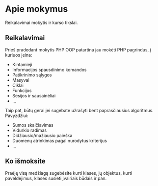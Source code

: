 # Apie mokymus

Reikalavimai mokytis ir kurso tikslai.

## Reikalavimai

Prieš pradedant mokytis PHP OOP patartina jau mokėti PHP pagrindus, į kuriuos įeina:

- Kintamieji
- Informacijos spausdinimo komandos
- Patikrinimo sąlygos
- Masyvai
- Ciklai
- Funkcijos
- Sesijos ir sausainėliai
- ...

Taip pat, būtų gerai jei sugebate užrašyti bent paprasčiausius algoritmus. Pavyzdžiui:

- Sumos skaičiavimas
- Vidurkio radimas
- Didžiausio/mažiausio paieška
- Duomenų atrinkimas pagal nurodytus kriterijus
- ...

## Ko išmoksite

Praėję visą medžiagą sugebėsite kurti klases, jų objektus, kurti paveldėjimus, klases susieti įvairiais būdais ir pan.
